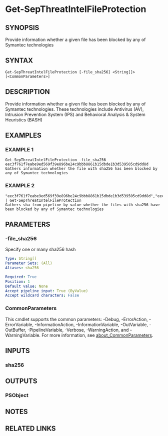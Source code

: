 ﻿---
external help file: PSSymantecCloud-help.xml
Module Name: PSSymantecCloud
online version:
schema: 2.0.0
---

# Get-SepThreatIntelFileProtection

## SYNOPSIS
Provide information whether a given file has been blocked by any of Symantec technologies

## SYNTAX

```
Get-SepThreatIntelFileProtection [-file_sha256] <String[]> [<CommonParameters>]
```

## DESCRIPTION
Provide information whether a given file has been blocked by any of Symantec technologies.
These technologies include Antivirus (AV), Intrusion Prevention System (IPS) and Behavioral Analysis & System Heuristics (BASH)

## EXAMPLES

### EXAMPLE 1
```
Get-SepThreatIntelFileProtection -file_sha256 eec3f761f7eabe9ed569f39e896be24c9bbb8861b15dbde1b3d539505cd9dd8d
Gathers information whether the file with sha256 has been blocked by any of Symantec technologies
```

### EXAMPLE 2
```
"eec3f761f7eabe9ed569f39e896be24c9bbb8861b15dbde1b3d539505cd9dd8d","eec3f761f7eabe9ed569f39e896be24c9bbb8861b15dbde1b3d539505cd9dd8e" | Get-SepThreatIntelFileProtection
Gathers sha from pipeline by value whether the files with sha256 have been blocked by any of Symantec technologies
```

## PARAMETERS

### -file_sha256
Specify one or many sha256 hash

```yaml
Type: String[]
Parameter Sets: (All)
Aliases: sha256

Required: True
Position: 1
Default value: None
Accept pipeline input: True (ByValue)
Accept wildcard characters: False
```

### CommonParameters
This cmdlet supports the common parameters: -Debug, -ErrorAction, -ErrorVariable, -InformationAction, -InformationVariable, -OutVariable, -OutBuffer, -PipelineVariable, -Verbose, -WarningAction, and -WarningVariable. For more information, see [about_CommonParameters](http://go.microsoft.com/fwlink/?LinkID=113216).

## INPUTS

### sha256
## OUTPUTS

### PSObject
## NOTES

## RELATED LINKS
